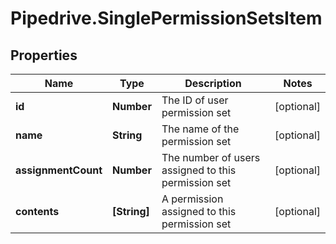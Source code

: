 # Pipedrive.SinglePermissionSetsItem

## Properties

Name | Type | Description | Notes
------------ | ------------- | ------------- | -------------
**id** | **Number** | The ID of user permission set | [optional] 
**name** | **String** | The name of the permission set | [optional] 
**assignmentCount** | **Number** | The number of users assigned to this permission set | [optional] 
**contents** | **[String]** | A permission assigned to this permission set | [optional] 


